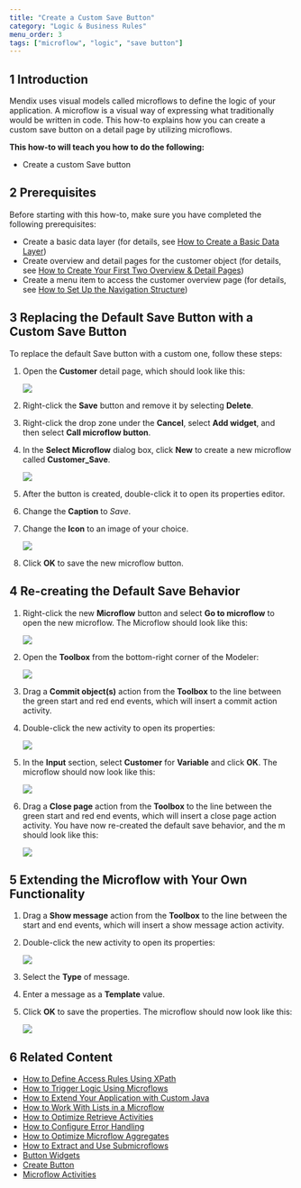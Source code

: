 ```yaml
---
title: "Create a Custom Save Button"
category: "Logic & Business Rules"
menu_order: 3
tags: ["microflow", "logic", "save button"]
---
```

## 1 Introduction

Mendix uses visual models called microflows to define the logic of your application. A microflow is a visual way of expressing what traditionally would be written in code. This how-to explains how you can create a custom save button on a detail page by utilizing microflows.

**This how-to will teach you how to do the following:**

* Create a custom Save button

## 2 Prerequisites

Before starting with this how-to, make sure you have completed the following prerequisites:

* Create a basic data layer (for details, see [How to Create a Basic Data Layer](../data-models/create-a-basic-data-layer))
* Create overview and detail pages for the customer object (for details, see [How to Create Your First Two Overview & Detail Pages](../ux/create-your-first-two-overview-and-detail-pages))
* Create a menu item to access the customer overview page (for details, see [How to Set Up the Navigation Structure](../ux/setting-up-the-navigation-structure))

## 3 Replacing the Default Save Button with a Custom Save Button

To replace the default Save button with a custom one, follow these steps:

1.  Open the **Customer** detail page, which should look like this:

    ![](attachments/18448679/18580990.png)

2. Right-click the **Save** button and remove it by selecting **Delete**.
3. Right-click the drop zone under the **Cancel**, select **Add widget**, and then select **Call microflow button**.
4.  In the **Select Microflow** dialog box, click **New** to create a new microflow called **Customer_Save**.

    ![](attachments/18448679/customer-save.png)

5. After the button is created, double-click it to open its properties editor.
6. Change the **Caption** to *Save*.
7.  Change the **Icon** to an image of your choice.

    ![](attachments/18448679/18580987.png)

8. Click **OK** to save the new microflow button.

## 4 Re-creating the Default Save Behavior

1.  Right-click the new **Microflow** button and select **Go to microflow** to open the new microflow. The Microflow should look like this:
    
    ![](attachments/18448679/18580984.png)

2. Open the **Toolbox** from the bottom-right corner of the Modeler:

    ![](attachments/8784287/8946802.png)

3. Drag a **Commit object(s)** action from the **Toolbox** to the line between the green start and red end events, which will insert a commit action activity.
4.  Double-click the new activity to open its properties:

    ![](attachments/18448679/18580983.png)

5.  In the **Input** section, select **Customer** for **Variable** and click **OK**. The microflow should now look like this:
    
    ![](attachments/18448679/18580982.png)

6.  Drag a **Close page** action from the **Toolbox** to the line between the green start and red end events, which will insert a close page action activity. You have now re-created the default save behavior, and the m should look like this:

    ![](attachments/18448679/18580981.png)

## 5 Extending the Microflow with Your Own Functionality

1. Drag a **Show message** action from the **Toolbox** to the line between the start and end events, which will insert a show message action activity.
2.  Double-click the new activity to open its properties:

    ![](attachments/18448679/18580980.png)

3. Select the **Type** of message.
4. Enter a message as a **Template** value.
5.  Click **OK** to save the properties. The microflow should now look like this:

    ![](attachments/18448679/18580979.png)

## 6 Related Content

* [How to Define Access Rules Using XPath](define-access-rules-using-xpath)
* [How to Trigger Logic Using Microflows](triggering-logic-using-microflows)
* [How to Extend Your Application with Custom Java](extending-your-application-with-custom-java)
* [How to Work With Lists in a Microflow](working-with-lists-in-a-microflow)
* [How to Optimize Retrieve Activities](optimizing-retrieve-activities)
* [How to Configure Error Handling](set-up-error-handling)
* [How to Optimize Microflow Aggregates](optimizing-microflow-aggregates)
* [How to Extract and Use Submicroflows](extract-and-use-sub-microflows)
* [Button Widgets](/refguide7/button-widgets)
* [Create Button](/refguide7/new-button)
* [Microflow Activities](/refguide7/activities)
